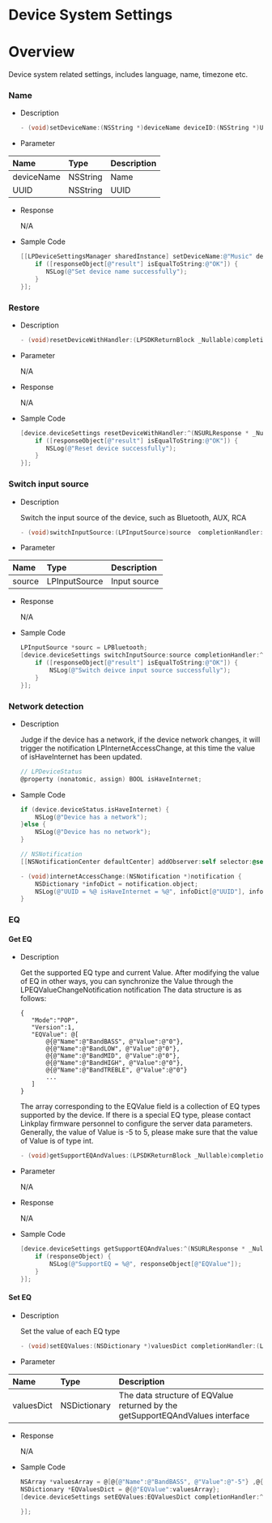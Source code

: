 # Device System Settings

# Overview

Device system related settings, includes language, name, timezone etc.

### Name

-   Description

    ```ObjectiveC
    - (void)setDeviceName:(NSString *)deviceName deviceID:(NSString *)UUID completionHandler:(LPSDKReturnBlock _Nullable)completionHandler;
    ```

-   Parameter

| Name       | Type     | Description |
| :--------- | :------- | :---------- |
| deviceName | NSString | Name        |
| UUID       | NSString | UUID        |

-   Response

    N/A

-   Sample Code

    ```ObjectiveC
    [[LPDeviceSettingsManager sharedInstance] setDeviceName:@"Music" deviceID:device.deviceStatus.UUID completionHandler:^(NSURLResponse * _Nullable response, id  _Nullable responseObject, NSError * _Nullable error) {
        if ([responseObject[@"result"] isEqualToString:@"OK"]) {
           NSLog(@"Set device name successfully");
        }
    }];
    ```

### Restore

-   Description

    ```ObjectiveC
    - (void)resetDeviceWithHandler:(LPSDKReturnBlock _Nullable)completionHandler;
    ```

-   Parameter

    N/A

-   Response

    N/A

-   Sample Code

    ```ObjectiveC
    [device.deviceSettings resetDeviceWithHandler:^(NSURLResponse * _Nullable response, id  _Nullable responseObject, NSError * _Nullable error) {
        if ([responseObject[@"result"] isEqualToString:@"OK"]) {
           NSLog(@"Reset device successfully");
        }
    }];
    ```

### Switch input source

-   Description

    Switch the input source of the device, such as Bluetooth, AUX, RCA

    ```ObjectiveC
    - (void)switchInputSource:(LPInputSource)source  completionHandler:(LPSDKReturnBlock _Nullable)completionHandler;
    ```

-   Parameter

| Name   | Type          | Description  |
| :----- | :------------ | :----------- |
| source | LPInputSource | Input source |

-   Response

    N/A

-   Sample Code

    ```ObjectiveC
    LPInputSource *sourc = LPBluetooth;
    [device.deviceSettings switchInputSource:source completionHandler:^(NSURLResponse * _Nullable response, id  _Nullable responseObject, NSError * _Nullable error) {
        if ([responseObject[@"result"] isEqualToString:@"OK"]) {
            NSLog(@"Switch deivce input source successfully");
        }
    }];
    ```

### Network detection

-   Description

    Judge if the device has a network, if the device network changes, it will trigger the notification LPInternetAccessChange, at this time the value of isHaveInternet has been updated.

    ```ObjectiveC
    // LPDeviceStatus
    @property (nonatomic, assign) BOOL isHaveInternet;
    ```

-   Sample Code

    ```ObjectiveC
    if (device.deviceStatus.isHaveInternet) {
        NSLog(@"Device has a network");
    }else {
        NSLog(@"Device has no network");
    }
    ```

    ```ObjectiveC
    // NSNotification
    [[NSNotificationCenter defaultCenter] addObserver:self selector:@selector(internetAccessChange:) name:@"LPInternetAccessChange" object:nil];

    - (void)internetAccessChange:(NSNotification *)notification {
        NSDictionary *infoDict = notification.object;
        NSLog(@"UUID = %@ isHaveInternet = %@", infoDict[@"UUID"], infoDict[@"isHaveInternet"]);
    }

    ```

### EQ

#### Get EQ

-   Description
    
    Get the supported EQ type and current Value.
    After modifying the value of EQ in other ways, you can synchronize the Value through the LPEQValueChangeNotification notification
     The data structure is as follows:
     ```
    {
        "Mode":"POP",
        "Version":1,
        "EQValue": @[
            @{@"Name":@"BandBASS", @"Value":@"0"},
            @{@"Name":@"BandLOW", @"Value":@"0"},
            @{@"Name":@"BandMID", @"Value":@"0"},
            @{@"Name":@"BandHIGH", @"Value":@"0"},
            @{@"Name":@"BandTREBLE", @"Value":@"0"}
            ...
        ]
    }
    ```
    The array corresponding to the EQValue field is a collection of EQ types supported by the device. If there is a special EQ type, please contact Linkplay firmware personnel to configure the server data parameters.
    Generally, the value of Value is -5 to 5, please make sure that the value of Value is of type int.

    ```ObjectiveC
    - (void)getSupportEQAndValues:(LPSDKReturnBlock _Nullable)completionHandler;
    ```

-   Parameter

    N/A

-   Response

    N/A

-   Sample Code

    ```ObjectiveC
    [device.deviceSettings getSupportEQAndValues:^(NSURLResponse * _Nullable response, id  _Nullable responseObject, NSError * _Nullable error) {
        if (responseObject) {
            NSLog(@"SupportEQ = %@", responseObject[@"EQValue"]);
        }
    }];
    ```

#### Set EQ

-   Description

    Set the value of each EQ type

    ```ObjectiveC
    - (void)setEQValues:(NSDictionary *)valuesDict completionHandler:(LPSDKReturnBlock _Nullable)completionHandler;
    ```

-   Parameter

| Name       | Type          | Description                                                                   |
| :-----     | :------------ | :-----------------------------------------------------------------------------|
| valuesDict | NSDictionary  | The data structure of EQValue returned by the getSupportEQAndValues interface |

-   Response

    N/A

-   Sample Code

    ```ObjectiveC
    NSArray *valuesArray = @[@{@"Name":@"BandBASS", @"Value":@"-5"} ,@{@"Name":@"BandLOW", @"Value":@"-2"},@{@"Name":@"BandMID", @"Value":@"0"},@{@"Name":@"BandHIGH", @"Value":@"2"},@{@"Name":@"BandTREBLE", @"Value":@"5"}];
    NSDictionary *EQValuesDict = @{@"EQValue":valuesArray};
    [device.deviceSettings setEQValues:EQValuesDict completionHandler:^(NSURLResponse * _Nullable response, id  _Nullable responseObject, NSError * _Nullable error) {
        
    }];
    ```





